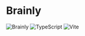 # Brainly
![Brainly](https://img.shields.io/badge/React-18.2.0-blue?logo=react)
![TypeScript](https://img.shields.io/badge/TypeScript-4.7.4-blue?logo=typescript)
![Vite](https://img.shields.io/badge/Vite-3.0.4-purple?logo=vite)
